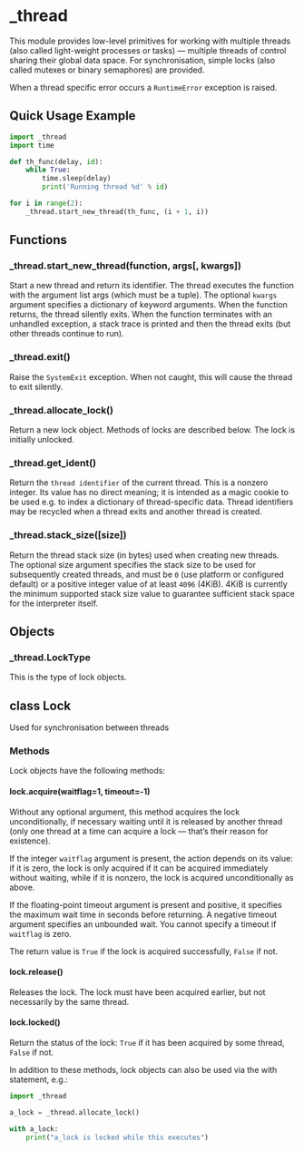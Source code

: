 # \_thread

This module provides low-level primitives for working with multiple threads \(also called light-weight processes or tasks\) — multiple threads of control sharing their global data space. For synchronisation, simple locks \(also called mutexes or binary semaphores\) are provided.

When a thread specific error occurs a `RuntimeError` exception is raised.

## Quick Usage Example

```python
import _thread
import time

def th_func(delay, id):
    while True:
        time.sleep(delay)
        print('Running thread %d' % id)

for i in range(2):
    _thread.start_new_thread(th_func, (i + 1, i))
```

## Functions

### \_thread.start\_new\_thread\(function, args\[, kwargs\]\)

Start a new thread and return its identifier. The thread executes the function with the argument list args \(which must be a tuple\). The optional `kwargs` argument specifies a dictionary of keyword arguments. When the function returns, the thread silently exits. When the function terminates with an unhandled exception, a stack trace is printed and then the thread exits \(but other threads continue to run\).

### \_thread.exit\(\)

Raise the `SystemExit` exception. When not caught, this will cause the thread to exit silently.

### \_thread.allocate\_lock\(\)

Return a new lock object. Methods of locks are described below. The lock is initially unlocked.

### \_thread.get\_ident\(\)

Return the `thread identifier` of the current thread. This is a nonzero integer. Its value has no direct meaning; it is intended as a magic cookie to be used e.g. to index a dictionary of thread-specific data. Thread identifiers may be recycled when a thread exits and another thread is created.

### \_thread.stack\_size\(\[size\]\)

Return the thread stack size \(in bytes\) used when creating new threads. The optional size argument specifies the stack size to be used for subsequently created threads, and must be `0` \(use platform or configured default\) or a positive integer value of at least `4096` \(4KiB\). 4KiB is currently the minimum supported stack size value to guarantee sufficient stack space for the interpreter itself.

## Objects

### \_thread.LockType

This is the type of lock objects.

## class Lock

Used for synchronisation between threads

### Methods

Lock objects have the following methods:

#### lock.acquire\(waitflag=1, timeout=-1\)

Without any optional argument, this method acquires the lock unconditionally, if necessary waiting until it is released by another thread \(only one thread at a time can acquire a lock — that’s their reason for existence\).

If the integer `waitflag` argument is present, the action depends on its value: if it is zero, the lock is only acquired if it can be acquired immediately without waiting, while if it is nonzero, the lock is acquired unconditionally as above.

If the floating-point timeout argument is present and positive, it specifies the maximum wait time in seconds before returning. A negative timeout argument specifies an unbounded wait. You cannot specify a timeout if `waitflag` is zero.

The return value is `True` if the lock is acquired successfully, `False` if not.

#### lock.release\(\)

Releases the lock. The lock must have been acquired earlier, but not necessarily by the same thread.

#### lock.locked\(\)

Return the status of the lock: `True` if it has been acquired by some thread, `False` if not.

In addition to these methods, lock objects can also be used via the with statement, e.g.:

```python
import _thread

a_lock = _thread.allocate_lock()

with a_lock:
    print("a_lock is locked while this executes")
```

